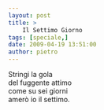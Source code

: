 ```yaml
---
layout: post
title: >
    Il Settimo Giorno
tags: [speciale,]
date: 2009-04-19 13:51:00
author: pietro
---
```

Stringi la gola<br/>del fuggente attimo<br/>come su sei giorni<br/>amerò io il settimo.
